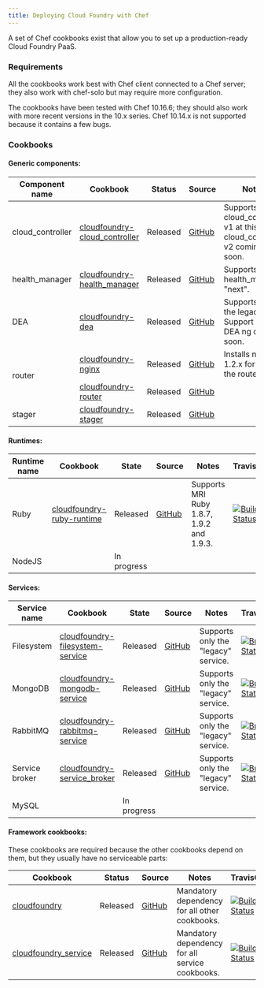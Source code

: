 ```yaml
---
title: Deploying Cloud Foundry with Chef
---
```


A set of Chef cookbooks exist that allow you to set up a production-ready
Cloud Foundry PaaS.

### Requirements

All the cookbooks work best with Chef client connected to a Chef server; they
also work with chef-solo but may require more configuration.

The cookbooks have been tested with Chef 10.16.6; they should also work with
more recent versions in the 10.x series. Chef 10.14.x is not supported because
it contains a few bugs.

### Cookbooks

#### Generic components:

<table>
  <thead>
    <th>Component name</th>
    <th>Cookbook</th>
    <th>Status</th>
    <th>Source</th>
    <th>Notes</th>
    <th>TravisCI</th>
  </thead>
  <tbody>
    <tr>
      <td>cloud_controller</td>
      <td><a href="http://ckbk.it/cloudfoundry-cloud_controller" target="_blank">cloudfoundry-cloud_controller</a></td>
      <td>Released</td>
      <td><a href="https://github.com/zephirworks/cloudfoundry-cloud_controller-cookbook" target="_blank">GitHub</a></td>
      <td>Supports only cloud_controller v1 at this time; cloud_controller v2 coming soon.</td>
      <td><a href="https://travis-ci.org/zephirworks/cloudfoundry-cloud_controller-cookbook"><img alt="Build Status" src="https://travis-ci.org/zephirworks/cloudfoundry-cloud_controller-cookbook.png?branch=master"></a></td>
    </tr>
    <tr>
      <td>health_manager</td>
      <td><a href="http://ckbk.it/cloudfoundry-health_manager" target="_blank">cloudfoundry-health_manager</a></td>
      <td>Released</td>
      <td><a href="https://github.com/zephirworks/cloudfoundry-health_manager-cookbook" target="_blank">GitHub</a></td>
      <td>Supports only health_manager "next".</td>
      <td><a href="https://travis-ci.org/zephirworks/cloudfoundry-health_manager-cookbook"><img alt="Build Status" src="https://travis-ci.org/zephirworks/cloudfoundry-health_manager-cookbook.png?branch=master"></a></td>
    </tr>
    <tr>
      <td>DEA</td>
      <td><a href="http://ckbk.it/cloudfoundry-dea" target="_blank">cloudfoundry-dea</a></td>
      <td>Released</td>
      <td><a href="https://github.com/zephirworks/cloudfoundry-dea-cookbook" target="_blank">GitHub</a></td>
      <td>Supports only the legacy DEA. Support for DEA ng coming soon.</td>
      <td><a href="https://travis-ci.org/zephirworks/cloudfoundry-dea-cookbook"><img alt="Build Status" src="https://travis-ci.org/zephirworks/cloudfoundry-dea-cookbook.png?branch=master"></a></td>
    </tr>
    <tr>
      <td rowspan="2">router</td>
      <td><a href="http://ckbk.it/cloudfoundry-nginx" target="_blank">cloudfoundry-nginx</a></td>
      <td>Released</td>
      <td><a href="https://github.com/zephirworks/cloudfoundry-nginx-cookbook" target="_blank">GitHub</a></td>
      <td>Installs nginx 1.2.x for use by the router.</td>
      <td><a href="https://travis-ci.org/zephirworks/cloudfoundry-nginx-cookbook"><img alt="Build Status" src="https://travis-ci.org/zephirworks/cloudfoundry-nginx-cookbook.png?branch=master"></a></td>
    </tr>
    <tr>
      <td><a href="http://ckbk.it/cloudfoundry-router" target="_blank">cloudfoundry-router</a></td>
      <td>Released</td>
      <td><a href="https://github.com/zephirworks/cloudfoundry-router-cookbook" target="_blank">GitHub</a></td>
      <td></td>
      <td><a href="https://travis-ci.org/zephirworks/cloudfoundry-router-cookbook"><img alt="Build Status" src="https://travis-ci.org/zephirworks/cloudfoundry-router-cookbook.png?branch=master"></a></td>
    </tr>
    <tr>
      <td>stager</td>
      <td><a href="http://ckbk.it/cloudfoundry-stager" target="_blank">cloudfoundry-stager</a></td>
      <td>Released</td>
      <td><a href="https://github.com/zephirworks/cloudfoundry-stager-cookbook" target="_blank">GitHub</a></td>
      <td></td>
      <td><a href="https://travis-ci.org/zephirworks/cloudfoundry-stager-cookbook"><img alt="Build Status" src="https://travis-ci.org/zephirworks/cloudfoundry-stager-cookbook.png?branch=master"></a></td>
    </tr>
  </thead>
</table>

#### Runtimes:

<table>
  <thead>
    <th>Runtime name</th>
    <th>Cookbook</th>
    <th>State</th>
    <th>Source</th>
    <th>Notes</th>
    <th>TravisCI</th>
  </thead>
  <tbody>
    <tr>
      <td>Ruby</td>
      <td><a href="http://ckbk.it/cloudfoundry-ruby-runtime" target="_blank">cloudfoundry-ruby-runtime</a></td>
      <td>Released</td>
      <td><a href="https://github.com/zephirworks/cloudfoundry-ruby-runtime-cookbook" target="_blank">GitHub</a></td>
      <td>Supports MRI Ruby 1.8.7, 1.9.2 and 1.9.3.</td>
      <td><a href="https://travis-ci.org/zephirworks/cloudfoundry-ruby-runtime-cookbook"><img alt="Build Status" src="https://travis-ci.org/zephirworks/cloudfoundry-ruby-runtime-cookbook.png?branch=master"></a></td>
    </tr>
    <tr>
      <td>NodeJS</td>
      <td></td>
      <td>In progress</td>
      <td></td>
      <td></td>
    </tr>
  </tbody>
</table>

#### Services:

<table>
  <thead>
    <th>Service name</th>
    <th>Cookbook</th>
    <th>State</th>
    <th>Source</th>
    <th>Notes</th>
    <th>TravisCI</th>
  </thead>
  <tbody>
    <tr>
      <td>Filesystem</td>
      <td><a href="http://ckbk.it/cloudfoundry-filesystem-service" target="_blank">cloudfoundry-filesystem-service</a></td>
      <td>Released</td>
      <td><a href="https://github.com/zephirworks/cloudfoundry-filesystem-service-cookbook" target="_blank">GitHub</a></td>
      <td>Supports only the "legacy" service.</td>
      <td><a href="https://travis-ci.org/zephirworks/cloudfoundry-filesystem-service-cookbook"><img alt="Build Status" src="https://travis-ci.org/zephirworks/cloudfoundry-filesystem-service-cookbook.png?branch=master"></a></td>
    </tr>
    <tr>
      <td>MongoDB</td>
      <td><a href="http://ckbk.it/cloudfoundry-mongodb-service" target="_blank">cloudfoundry-mongodb-service</a></td>
      <td>Released</td>
      <td><a href="https://github.com/zephirworks/cloudfoundry-mongodb-service-cookbook" target="_blank">GitHub</a></td>
      <td>Supports only the "legacy" service.</td>
      <td><a href="https://travis-ci.org/zephirworks/cloudfoundry-mongodb-service-cookbook"><img alt="Build Status" src="https://travis-ci.org/zephirworks/cloudfoundry-mongodb-service-cookbook.png?branch=master"></a></td>
    </tr>
    <tr>
      <td>RabbitMQ</td>
      <td><a href="http://ckbk.it/cloudfoundry-rabbitmq-service" target="_blank">cloudfoundry-rabbitmq-service</a></td>
      <td>Released</td>
      <td><a href="https://github.com/zephirworks/cloudfoundry-rabbitmq-service-cookbook" target="_blank">GitHub</a></td>
      <td>Supports only the "legacy" service.</td>
      <td><a href="https://travis-ci.org/zephirworks/cloudfoundry-rabbitmq-service-cookbook"><img alt="Build Status" src="https://travis-ci.org/zephirworks/cloudfoundry-rabbitmq-service-cookbook.png?branch=master"></a></td>
    </tr>
    <tr>
      <td>Service broker</td>
      <td><a href="http://ckbk.it/cloudfoundry-service_broker" target="_blank">cloudfoundry-service_broker</a></td>
      <td>Released</td>
      <td><a href="https://github.com/zephirworks/cloudfoundry-service_broker-cookbook" target="_blank">GitHub</a></td>
      <td>Supports only the "legacy" service.</td>
      <td><a href="https://travis-ci.org/zephirworks/cloudfoundry-service_broker-cookbook"><img alt="Build Status" src="https://travis-ci.org/zephirworks/cloudfoundry-service_broker-cookbook.png?branch=master"></a></td>
    </tr>
    <tr>
      <td>MySQL</td>
      <td></td>
      <td>In progress</td>
      <td></td>
      <td></td>
    </tr>
  </tbody>
</table>

#### Framework cookbooks:

These cookbooks are required because the other cookbooks depend on them, but
they usually have no serviceable parts:

<table>
  <thead>
    <th>Cookbook</th>
    <th>Status</th>
    <th>Source</th>
    <th>Notes</th>
    <th>TravisCI</th>
  </thead>
  <tbody>
    <tr>
      <td><a href="http://ckbk.it/cloudfoundry" target="_blank">cloudfoundry</a></td>
      <td>Released</td>
      <td><a href="https://github.com/zephirworks/cloudfoundry-cookbook" target="_blank">GitHub</a></td>
      <td>Mandatory dependency for all other cookbooks.</td>
      <td><a href="https://travis-ci.org/zephirworks/cloudfoundry-cookbook"><img alt="Build Status" src="https://travis-ci.org/zephirworks/cloudfoundry-cookbook.png?branch=master"></a></td>
    </tr>
    <tr>
      <td><a href="http://ckbk.it/cloudfoundry_service" target="_blank">cloudfoundry_service</a></td>
      <td>Released</td>
      <td><a href="https://github.com/zephirworks/cloudfoundry_service-cookbook" target="_blank">GitHub</a></td>
      <td>Mandatory dependency for all service cookbooks.</td>
      <td><a href="https://travis-ci.org/zephirworks/cloudfoundry_service-cookbook"><img alt="Build Status" src="https://travis-ci.org/zephirworks/cloudfoundry_service-cookbook.png?branch=master"></a></td>
    </tr>
  </tbody>
</table>


